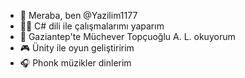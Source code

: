 - 👋 Meraba, ben @Yazilim1177
- 👨‍💻 C# dili ile çalışmalarımı yaparım
- 📖 Gaziantep'te Müchever Topçuoğlu A. L. okuyorum
- 🎮 Ünity ile oyun geliştiririm
- 🎧 Phonk müzikler dinlerim

